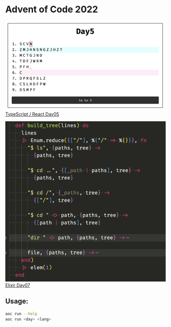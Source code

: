 # Advent of Code 2022

![](images/day05.gif)
[TypeScript / React Day05](reactjs/src/Day05/Day05.tsx)

![](images/day07.png)
[Elixir Day07](elixir/lib/day07.ex)

## Usage:

```bash
aoc run --help
aoc run <day> <lang>
```
